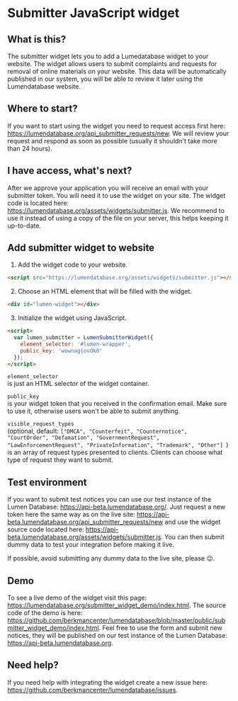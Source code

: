 # Submitter JavaScript widget
## What is this?
The submitter widget lets you to add a Lumedatabase widget to your website. The widget allows users to submit complaints and requests for removal of online materials on your website. This data will be automatically published in our system, you will be able to review it later using the Lumendatabase website.
## Where to start?
If you want to start using the widget you need to request access first here: https://lumendatabase.org/api_submitter_requests/new. We will review your request and respond as soon as possible (usually it shouldn't take more than 24 hours).
## I have access, what's next?
After we approve your application you will receive an email with your submitter token. You will need it to use the widget on your site.
The widget code is located here: https://lumendatabase.org/assets/widgets/submitter.js. We recommend to use it instead of using a copy of the file on your server, this helps keeping it up-to-date.
## Add submitter widget to website

 1. Add the widget code to your website.
```html
<script src="https://lumendatabase.org/assets/widgets/submitter.js"></script>
```
 2. Choose an HTML element that will be filled with the widget.
```html
<div id="lumen-widget"></div>
```
 3. Initialize the widget using JavaScript.
```html
<script>
  var lumen_submitter = LumenSubmitterWidget({
    element_selector: '#lumen-wrapper',
    public_key: 'wownag{ovOk0'
  });
</script>
```
`element_selector`  
is just an HTML selector of the widget container.

`public_key`  
is your widget token that you received in the confirmation email. Make sure to use it, otherwise users won't be able to submit anything.

`visible_request_types`  
(optional, default: `["DMCA", "Counterfeit", "Counternotice", "CourtOrder", "Defamation", "GovernmentRequest", "LawEnforcementRequest", "PrivateInformation", "Trademark", "Other"]
`) is an array of request types presented to clients. Clients can choose what type of request they want to submit.
## Test environment
If you want to submit test notices you can use our test instance of the Lumen Database: https://api-beta.lumendatabase.org/. Just request a new token here the same way as on the live site: https://api-beta.lumendatabase.org/api_submitter_requests/new and use the widget source code located here: https://api-beta.lumendatabase.org/assets/widgets/submitter.js. You can then submit dummy data to test your integration before making it live.

If possible, avoid submitting any dummy data to the live site, please 😉.
## Demo
To see a live demo of the widget visit this page: https://lumendatabase.org/submitter_widget_demo/index.html. The source code of the demo is here: https://github.com/berkmancenter/lumendatabase/blob/master/public/submitter_widget_demo/index.html. Feel free to use the form and submit new notices, they will be published on our test instance of the Lumen Database: https://api-beta.lumendatabase.org.
## Need help?
If you need help with integrating the widget create a new issue here: https://github.com/berkmancenter/lumendatabase/issues.
